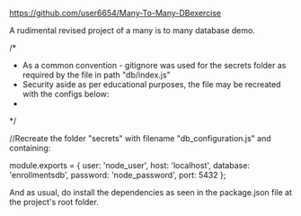 https://github.com/user6654/Many-To-Many-DBexercise

A rudimental revised project of a many is to many database demo.

/*
 * As a common convention - gitignore was used for the secrets folder as required by the file in path "db/index.js"
 * Security aside as per educational purposes, the file may be recreated with the configs below:
 *
 */

//Recreate the folder "secrets" with filename "db_configuration.js" and containing:

module.exports = { 
  user: 'node_user',
  host: 'localhost',
  database: 'enrollmentsdb',
  password: 'node_password',
  port: 5432
};

And as usual, do install the dependencies as seen in the package.json file at the project's root folder.
